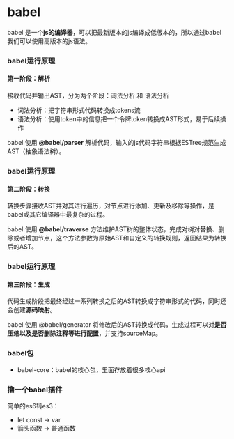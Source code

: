 # babel
babel 是一个**js的编译器**，可以把最新版本的js编译成低版本的，所以通过babel我们可以使用高版本的js语法。
### babel运行原理
#### 第一阶段：解析
接收代码并输出AST，分为两个阶段：词法分析 和 语法分析
- 词法分析：把字符串形式代码转换成tokens流
- 语法分析：使用token中的信息把一个令牌token转换成AST形式，易于后续操作

babel 使用 **@babel/parser** 解析代码，输入的js代码字符串根据ESTree规范生成AST（抽象语法树）。
### babel运行原理
#### 第二阶段：转换
转换步骤接收AST并对其进行遍历，对节点进行添加、更新及移除等操作，是babel或其它编译器中最复杂的过程。

babel 使用 **@babel/traverse** 方法维护AST树的整体状态，完成对树对替换、删除或者增加节点，这个方法参数为原始AST和自定义的转换规则，返回结果为转换后的AST。
### babel运行原理
#### 第三阶段：生成
代码生成阶段把最终经过一系列转换之后的AST转换成字符串形式的代码，同时还会创建**源码映射**。

babel 使用 @babel/generator 将修改后的AST转换成代码，生成过程可以对**是否压缩以及是否删除注释等进行配置**，并支持sourceMap。

### babel包
- babel-core：babel的核心包，里面存放着很多核心api

### 撸一个babel插件
简单的es6转es3：
- let const -> var
- 箭头函数 -> 普通函数
